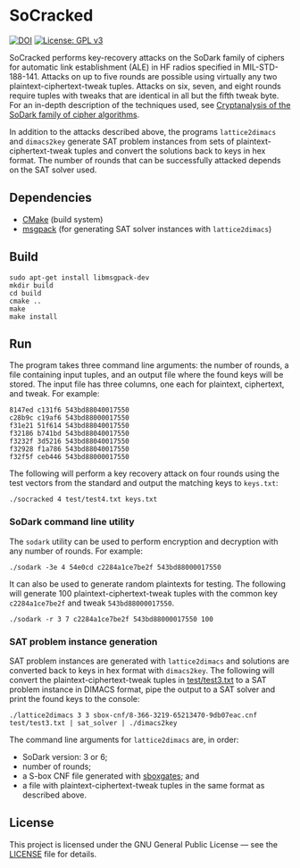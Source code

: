 # SoCracked

[![DOI](https://zenodo.org/badge/DOI/10.5281/zenodo.893133.svg)](https://doi.org/10.5281/zenodo.893133)
[![License: GPL v3](https://img.shields.io/badge/License-GPL%20v3-blue.svg)](https://www.gnu.org/licenses/gpl-3.0)

SoCracked performs key-recovery attacks on the SoDark family of ciphers for
automatic link establishment (ALE) in HF radios specified in MIL-STD-188-141.
Attacks on up to five rounds are possible using virtually any two
plaintext-ciphertext-tweak tuples. Attacks on six, seven, and eight rounds
require tuples with tweaks that are identical in all but the fifth tweak byte.
For an in-depth description of the techniques used, see
[Cryptanalysis of the SoDark family of cipher algorithms](https://doi.org/10945/56118).

In addition to the attacks described above, the programs `lattice2dimacs` and
`dimacs2key` generate SAT problem instances from sets of
plaintext-ciphertext-tweak tuples and convert the solutions back to keys in hex
format. The number of rounds that can be successfully attacked depends on the
SAT solver used.

## Dependencies

* [CMake](https://cmake.org/) (build system)
* [msgpack](https://github.com/msgpack/msgpack-c) (for generating SAT solver
  instances with `lattice2dimacs`)

## Build

```console
sudo apt-get install libmsgpack-dev
mkdir build
cd build
cmake ..
make
make install
```

## Run

The program takes three command line arguments: the number of rounds, a file
containing input tuples, and an output file where the found keys will be stored.
The input file has three columns, one each for plaintext, ciphertext, and tweak.
For example:
```
8147ed c131f6 543bd88040017550
c28b9c c19af6 543bd88000017550
f31e21 51f614 543bd88040017550
f32186 b741bd 543bd88040017550
f3232f 3d5216 543bd88040017550
f32928 f1a786 543bd88040017550
f32f5f ceb446 543bd88000017550
```
The following will perform a key recovery attack on four rounds using the test
vectors from the standard and output the matching keys to `keys.txt`:
```console
./socracked 4 test/test4.txt keys.txt
```

### SoDark command line utility

The `sodark` utility can be used to perform encryption and decryption with any
number of rounds. For example:
```console
./sodark -3e 4 54e0cd c2284a1ce7be2f 543bd88000017550
```

It can also be used to generate random plaintexts for testing. The following
will generate 100 plaintext-ciphertext-tweak tuples with the common key
`c2284a1ce7be2f` and tweak `543bd88000017550`.

```console
./sodark -r 3 7 c2284a1ce7be2f 543bd88000017550 100
```

### SAT problem instance generation

SAT problem instances are generated with `lattice2dimacs` and solutions are
converted back to keys in hex format with `dimacs2key`. The following will
convert the plaintext-ciphertext-tweak tuples in
[test/test3.txt](test/test3.txt) to a SAT problem instance in DIMACS format,
pipe the output to a SAT solver and print the found keys to the console:

```console
./lattice2dimacs 3 3 sbox-cnf/8-366-3219-65213470-9db07eac.cnf test/test3.txt | sat_solver | ./dimacs2key
```

The command line arguments for `lattice2dimacs` are, in order:
* SoDark version: 3 or 6;
* number of rounds;
* a S-box CNF file generated with [sboxgates](https://github.com/dansarie/sboxgates); and
* a file with plaintext-ciphertext-tweak tuples in the same format as described above.

## License

This project is licensed under the GNU General Public License — see the [LICENSE](LICENSE)
file for details.
